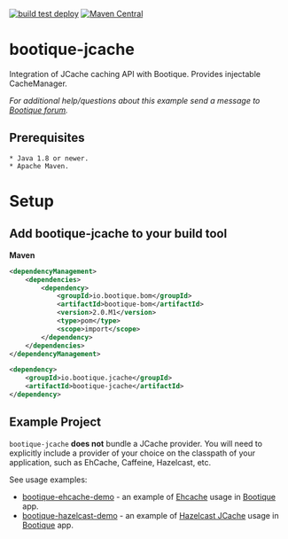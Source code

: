 <!--
  Licensed to ObjectStyle LLC under one
  or more contributor license agreements.  See the NOTICE file
  distributed with this work for additional information
  regarding copyright ownership.  The ObjectStyle LLC licenses
  this file to you under the Apache License, Version 2.0 (the
  "License"); you may not use this file except in compliance
  with the License.  You may obtain a copy of the License at

    http://www.apache.org/licenses/LICENSE-2.0

  Unless required by applicable law or agreed to in writing,
  software distributed under the License is distributed on an
  "AS IS" BASIS, WITHOUT WARRANTIES OR CONDITIONS OF ANY
  KIND, either express or implied.  See the License for the
  specific language governing permissions and limitations
  under the License.
  -->

[![build test deploy](https://github.com/bootique/bootique-jcache/actions/workflows/maven.yml/badge.svg)](https://github.com/bootique/bootique-jcache/actions/workflows/maven.yml)
[![Maven Central](https://img.shields.io/maven-central/v/io.bootique.jcache/bootique-jcache.svg?colorB=brightgreen)](https://search.maven.org/artifact/io.bootique.jcache/bootique-jcache/)

# bootique-jcache

Integration of JCache caching API with Bootique. Provides injectable CacheManager. 

*For additional help/questions about this example send a message to
[Bootique forum](https://groups.google.com/forum/#!forum/bootique-user).*
   
## Prerequisites
      
    * Java 1.8 or newer.
    * Apache Maven.
      
# Setup

## Add bootique-jcache to your build tool
**Maven**
```xml
<dependencyManagement>
    <dependencies>
        <dependency>
            <groupId>io.bootique.bom</groupId>
            <artifactId>bootique-bom</artifactId>
            <version>2.0.M1</version>
            <type>pom</type>
            <scope>import</scope>
        </dependency>
    </dependencies>
</dependencyManagement>

<dependency>
    <groupId>io.bootique.jcache</groupId>
    <artifactId>bootique-jcache</artifactId>
</dependency>
```

## Example Project

`bootique-jcache` **does not** bundle a JCache provider. You will need to explicitly include a provider of your choice 
on the classpath of your application, such as EhCache, Caffeine, Hazelcast, etc.

See usage examples:
* [bootique-ehcache-demo](https://github.com/bootique-examples/bootique-jcache-demo/tree/master/bootique-ehcache-demo) -
an example of [Ehcache](http://www.ehcache.org) usage in [Bootique](http://bootique.io) app. 
* [bootique-hazelcast-demo](https://github.com/bootique-examples/bootique-jcache-demo/tree/master/bootique-hazelcast-demo) - 
an example of [Hazelcast JCache](http://docs.hazelcast.org/docs/3.4/manual/html/jcache.html) usage in [Bootique](http://bootique.io) app.
